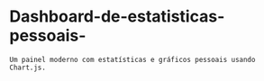# Dashboard-de-estatisticas-pessoais-
    Um painel moderno com estatísticas e gráficos pessoais usando Chart.js.
